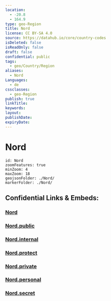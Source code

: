 ```yaml
---
location:
  - -20.8
  - 164.9
type: geo-Region
title: Nord
license: CC BY-SA 4.0
source: https://datahub.io/core/country-codes
isDeleted: false
isReadOnly: false
draft: false
confidential: public
tags:
  - geo/Country/Region
aliases:
  - Nord
Languages:
  - de
cssclasses:
  - geo-Region
publish: true
linkTitle:
keywords:
layout:
publishDate:
expiryDate:
---
```


# Nord

```leaflet
id: Nord
zoomFeatures: true 
minZoom: 4 
maxZoom: 18
geojsonFolder: ./Nord/
markerFolder: ./Nord/
```


## Confidential Links & Embeds: 

### [Nord](/_Standards/Earth/Continent/Australasia/New_Caledonia/Provinces~New_Caledonia/Nord.md) 

### [Nord.public](/_public/Earth/Continent/Australasia/New_Caledonia/Provinces~New_Caledonia/Nord.public.md) 

### [Nord.internal](/_internal/Earth/Continent/Australasia/New_Caledonia/Provinces~New_Caledonia/Nord.internal.md) 

### [Nord.protect](/_protect/Earth/Continent/Australasia/New_Caledonia/Provinces~New_Caledonia/Nord.protect.md) 

### [Nord.private](/_private/Earth/Continent/Australasia/New_Caledonia/Provinces~New_Caledonia/Nord.private.md) 

### [Nord.personal](/_personal/Earth/Continent/Australasia/New_Caledonia/Provinces~New_Caledonia/Nord.personal.md) 

### [Nord.secret](/_secret/Earth/Continent/Australasia/New_Caledonia/Provinces~New_Caledonia/Nord.secret.md)


